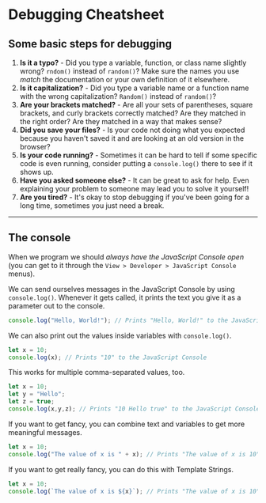 # Debugging Cheatsheet

## Some basic steps for debugging

1. __Is it a typo?__ - Did you type a variable, function, or class name slightly wrong? `rndom()` instead of `random()`? Make sure the names you use _match_ the documentation or your own definition of it elsewhere.
1. __Is it capitalization?__ - Did you type a variable name or a function name with the wrong capitalization? `Random()` instead of `random()`?
1. __Are your brackets matched?__ - Are all your sets of parentheses, square brackets, and curly brackets correctly matched? Are they matched in the right order? Are they matched in a way that makes sense?
1. __Did you save your files?__ - Is your code not doing what you expected because you haven't saved it and are looking at an old version in the browser?
1. __Is your code running?__ - Sometimes it can be hard to tell if some specific code is even running, consider putting a `console.log()` there to see if it shows up.
1. __Have you asked someone else?__ - It can be great to ask for help. Even explaining your problem to someone may lead you to solve it yourself!
1. __Are you tired?__ - It's okay to stop debugging if you've been going for a long time, sometimes you just need a break.

---

## The console

When we program we should _always have the JavaScript Console open_ (you can get to it through the `View > Developer > JavaScript Console` menus).

We can send ourselves messages in the JavaScript Console by using `console.log()`. Whenever it gets called, it prints the text you give it as a parameter out to the console.

```javascript
console.log("Hello, World!"); // Prints "Hello, World!" to the JavaScript Console
```

We can also print out the values inside variables with `console.log()`.

```javascript
let x = 10;
console.log(x); // Prints "10" to the JavaScript Console
```

This works for multiple comma-separated values, too.

```javascript
let x = 10;
let y = "Hello";
let z = true;
console.log(x,y,z); // Prints "10 Hello true" to the JavaScript Console
```

If you want to get fancy, you can combine text and variables to get more meaningful messages.

```javascript
let x = 10;
console.log("The value of x is " + x); // Prints "The value of x is 10" to the JavaScript Console
```

If you want to get really fancy, you can do this with Template Strings.

```javascript
let x = 10;
console.log(`The value of x is ${x}`); // Prints "The value of x is 10" to the JavaScript Console
```
